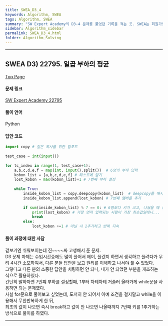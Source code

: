 ```yaml
---
title: SWEA_D3_4
keywords: Algorithm, SWEA
tags: Algorithm, SWEA
summary: "SW Expert Academy의 D3-4 문제를 풀었던 기록을 적는 곳. SWEA는 회원가입이 필수인 사이트이고, 문제에 대한 무단배포가 금지된 사이트라 풀이 과정과 사담만 남기고 문제 내용은 링크로 대체합니다."
sidebar: Algorithm_sidebar
permalink: SWEA_D3_4.html
folder: Algorithm_Solving
---
```


---

## SWEA D3) 22795. 일곱 부하의 평균

[Top Page](#)  

#### 문제 링크

 [SW Expert Academy 22795](https://swexpertacademy.com/main/code/problem/problemDetail.do?contestProbId=AZND_Dyq8SUDFAWB&categoryId=AZND_Dyq8SUDFAWB&categoryType=CODE&problemTitle=%EB%B6%80%ED%95%98&orderBy=FIRST_REG_DATETIME&selectCodeLang=ALL&select-1=&pageSize=10&pageIndex=1)  

#### 풀이 언어

Python

#### 답안 코드

```python
import copy # 깊은 복사를 위한 임포트
 
test_case = int(input())
 
for tc_index in range(1, test_case+1):
    a,b,c,d,e,f = map(int, input().split())  # 6명의 부하 입력
    kobon_list = [a,b,c,d,e,f] # 리스트에 담기
    lost_kobon = max(kobon_list)+1 # 7번째 부하 설정
 
    while True:
        inside_kobon_list = copy.deepcopy(kobon_list)  # deepcopy를 해서 리스트를 복사
        inside_kobon_list.append(lost_kobon) # 7번째 맴버를 추가
 
        if sum(inside_kobon_list) % 7 == 0: # 6명보다 키가 크고, 나눴을 때 정수가 나온다면,
            print(lost_kobon) # 가장 먼저 입력되는 사람이 가장 최솟값일테니...
            break
        else:
            lost_kobon +=1 # 아닐 시 1추가하고 반복 지속
```

#### 풀이 과정에 대한 사담

겉보기엔 쉬워보이는데 진~~~~짜 고생해서 푼 문제.  
D3 문제 자체는 수업시간중에도 많이 풀어서 에이, 풀겠지 하면서 생각하고 풀려다가 무려 4시간 소모하여서, 다른 분들 답안을 보고 원리를 이해하고 나서야 풀 수 있었다.  
그렇다고 다른 분의 소중한 답안을 치팅하면 안 되니, 내가 안 되었던 부분을 개조하는 식으로 활용하였다.  
간단히 말하자면 7번쨰 부하를 설정할때, 1부터 차례차례 거슬러 올라가게 while문을 사용하면 되는 문제였다.  
사실 for문으로 풀어보고 싶었는데, 도저히 안 되어서 아예 조건을 걸지말고 while을 이용해서 무한반복하게 한 뒤,  
최초의 값이 나오면 즉시 break하고 값이 안 나오면 나올때까지 7번째 키를 1추가하는 방식으로 풀이를 하였다.  

---
